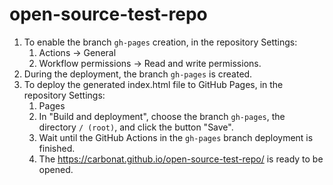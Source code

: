 # open-source-test-repo

1. To enable the branch `gh-pages` creation, in the repository Settings:
   1. Actions -> General
   1. Workflow permissions -> Read and write permissions.
1. During the deployment, the branch `gh-pages` is created.
1. To deploy the generated index.html file to GitHub Pages, in the repository Settings:
   1. Pages
   1. In "Build and deployment", choose the branch `gh-pages`, the directory `/ (root)`, and click the button "Save".
   1. Wait until the GitHub Actions in the `gh-pages` branch deployment is finished.
   1. The https://carbonat.github.io/open-source-test-repo/ is ready to be opened.
